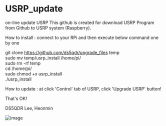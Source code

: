 # USRP_update
on-line update USRP
This github is created for download USRP Program from Github to USRP system (Raspberry).

How to install :
connect to your RPi and then execute below command one by one

  git clone https://github.com/ds5qdr/upgrade_files temp  
  sudo mv temp/usrp_install /home/pi/  
  sudo rm -rf temp  
  cd /home/pi/  
  sudo chmod +x usrp_install  
  ./usrp_install 
  



How to update :
  at click 'Control' tab of USRP, click 'Upgrade USRP' button!


That's OK!


DS5QDR Lee, Heonmin

![image](https://user-images.githubusercontent.com/64110724/117846280-4075f480-b2bc-11eb-9779-f75359d5cf1e.png)
